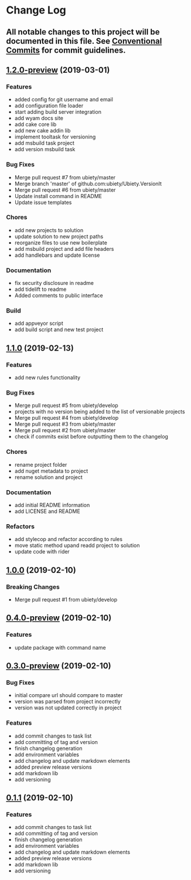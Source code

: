 # Change Log

All notable changes to this project will be documented in this file. See [Conventional Commits](https://conventionalcommits.org) for commit guidelines.
---


<a name="1.2.0-preview"></a>
## [1.2.0-preview](https://github.com/ubiety/Ubiety.VersionIt/compare/v1.1.0...v1.2.0-preview/) (2019-03-01)

### Features

  * added config for git username and email
  * add configuration file loader
  * start adding build server integration
  * add wyam docs site
  * add cake core lib
  * add new cake addin lib
  * implement tooltask for versioning
  * add msbuild task project
  * add version msbuild task

### Bug Fixes

  * Merge pull request #7 from ubiety/master
  * Merge branch 'master' of github.com:ubiety/Ubiety.VersionIt
  * Merge pull request #6 from ubiety/master
  * Update install command in README
  * Update issue templates

### Chores

  * add new projects to solution
  * update solution to new project paths
  * reorganize files to use new boilerplate
  * add msbuild project and add file headers
  * add handlebars and update license

### Documentation

  * fix security disclosure in readme
  * add tidelift to readme
  * Added comments to public interface

### Build

  * add appveyor script
  * add build script and new test project


## [1.1.0](https://github.com/ubiety/Ubiety.ConventionalVersion/compare/v1.0.0...v1.1.0/) (2019-02-13)

### Features

  * add new rules functionality

### Bug Fixes

  * Merge pull request #5 from ubiety/develop
  * projects with no version being added to the list of versionable projects
  * Merge pull request #4 from ubiety/develop
  * Merge pull request #3 from ubiety/master
  * Merge pull request #2 from ubiety/master
  * check if commits exist before outputting them to the changelog

### Chores

  * rename project folder
  * add nuget metadata to project
  * rename solution and project

### Documentation

  * add initial README information
  * add LICENSE and README

### Refactors

  * add stylecop and refactor according to rules
  * move static method upand readd project to solution
  * update code with rider


## [1.0.0](https://github.com/ubiety/Ubiety.ConventionalVersion/compare/v0.4.0-preview...v1.0.0/) (2019-02-10)

### Breaking Changes

  * Merge pull request #1 from ubiety/develop


## [0.4.0-preview](https://github.com/ubiety/Ubiety.ConventionalVersion/compare/v0.3.0-preview...v0.4.0-preview/) (2019-02-10)

### Features

  * update package with command name


## [0.3.0-preview](https://github.com/ubiety/Ubiety.ConventionalVersion/compare/v0.2.0-preview...v0.3.0-preview/) (2019-02-10)

### Bug Fixes

  * initial compare url should compare to master
  * version was parsed from project incorrectly
  * version was not updated correctly in project

### Features

  * add commit changes to task list
  * add committing of tag and version
  * finish changelog generation
  * add environment variables
  * add changelog and update markdown elements
  * added preview release versions
  * add markdown lib
  * add versioning


## [0.1.1](https://github.com/ubiety/Ubiety.ConventionalVersion/compare/...v0.1.1/) (2019-02-10)

### Features

  * add commit changes to task list
  * add committing of tag and version
  * finish changelog generation
  * add environment variables
  * add changelog and update markdown elements
  * added preview release versions
  * add markdown lib
  * add versioning

